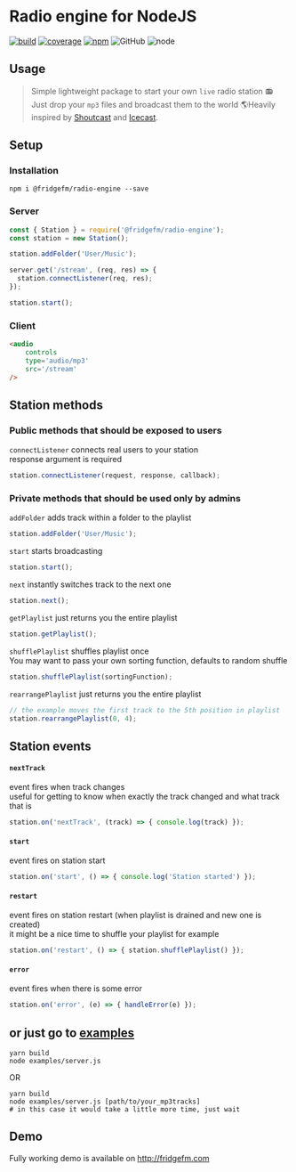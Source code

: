 # Radio engine for NodeJS
[![build](https://img.shields.io/circleci/build/github/Kefir100/fridgefm-radio-core.svg)](https://circleci.com/gh/Kefir100/fridgefm-radio-core)
[![coverage](https://img.shields.io/codecov/c/gh/Kefir100/fridgefm-radio-core.svg)](https://codecov.io/gh/Kefir100/fridgefm-radio-core)
[![npm](https://img.shields.io/npm/dw/@kefir100/radio-engine.svg)](https://www.npmjs.com/package/@kefir100/radio-engine)
![GitHub](https://img.shields.io/github/license/kefir100/fridgefm-radio-core.svg)
![node](https://img.shields.io/node/v/@kefir100/radio-engine.svg)

## Usage

> Simple lightweight package to start your own `live` radio station 📻 Just drop your `mp3` files and broadcast them to the world 🌎Heavily inspired by [Shoutcast](https://www.shoutcast.com) and [Icecast](http://icecast.org).

## Setup

### Installation
```
npm i @fridgefm/radio-engine --save
```
### Server
```javascript
const { Station } = require('@fridgefm/radio-engine');
const station = new Station();

station.addFolder('User/Music');

server.get('/stream', (req, res) => {
  station.connectListener(req, res);
});

station.start();
```
### Client
```html
<audio
    controls
    type='audio/mp3'
    src='/stream'
/>
```

## Station methods
### Public methods that should be exposed to users
`connectListener` connects real users to your station  
response argument is required
```javascript
station.connectListener(request, response, callback);
```
### Private methods that should be used only by admins
`addFolder` adds track within a folder to the playlist
```javascript
station.addFolder('User/Music');
```
`start` starts broadcasting
```javascript
station.start();
```
`next` instantly switches track to the next one
```javascript
station.next();
```
`getPlaylist` just returns you the entire playlist
```javascript
station.getPlaylist();
```
`shufflePlaylist` shuffles playlist once   
You may want to pass your own sorting function, defaults to random shuffle
```javascript
station.shufflePlaylist(sortingFunction);
```
`rearrangePlaylist` just returns you the entire playlist  
```javascript
// the example moves the first track to the 5th position in playlist
station.rearrangePlaylist(0, 4);
```

## Station events
#### `nextTrack`
event fires when track changes  
useful for getting to know when exactly the track changed and what track that is
```javascript
station.on('nextTrack', (track) => { console.log(track) });
```

#### `start`
event fires on station start  
```javascript
station.on('start', () => { console.log('Station started') });
```

#### `restart`
event fires on station restart (when playlist is drained and new one is created)  
it might be a nice time to shuffle your playlist for example
```javascript
station.on('restart', () => { station.shufflePlaylist() });
```

#### `error`
event fires when there is some error
```javascript
station.on('error', (e) => { handleError(e) });
```

## or just go to [examples](./examples/server.js)
```
yarn build
node examples/server.js
```
OR
```
yarn build
node examples/server.js [path/to/your_mp3tracks]
# in this case it would take a little more time, just wait
```

## Demo
Fully working demo is available on http://fridgefm.com
